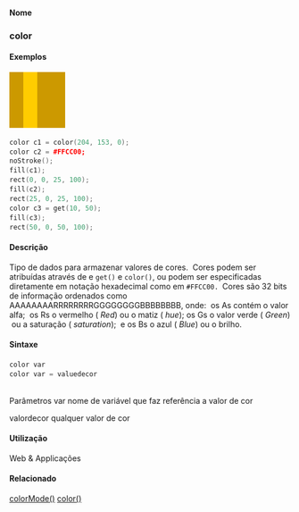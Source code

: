 
#### Nome
### color

#### Exemplos
<img border="0" height="100" src="media/color.gif" width="100"/>

```pde
color c1 = color(204, 153, 0); 
color c2 = #FFCC00; 
noStroke(); 
fill(c1); 
rect(0, 0, 25, 100); 
fill(c2); 
rect(25, 0, 25, 100); 
color c3 = get(10, 50); 
fill(c3); 
rect(50, 0, 50, 100); 

```

#### Descrição
Tipo de dados para armazenar valores de cores.  Cores podem ser atribuídas através de  e `get()` e `color()`, ou podem ser especificadas diretamente em notação hexadecimal como em `#FFCC00. `Cores
são 32 bits de informação ordenados como
AAAAAAAARRRRRRRRGGGGGGGGBBBBBBBB, onde:  os As contém
o valor alfa;  os Rs o vermelho ( *Red*) ou o matiz ( *hue*); os Gs o valor verde ( *Green*)  ou a saturação ( *saturation*);  e os Bs o azul ( *Blue*) ou o brilho.


#### Sintaxe
```pde
color var
color var = valuedecor
            
```
Parâmetros
var
nome de variável que faz referência a valor de cor

valordecor
qualquer valor de cor



#### Utilização

	
Web & Applicações

#### Relacionado
[colorMode()](colorMode_
)
[color()](color_
)

